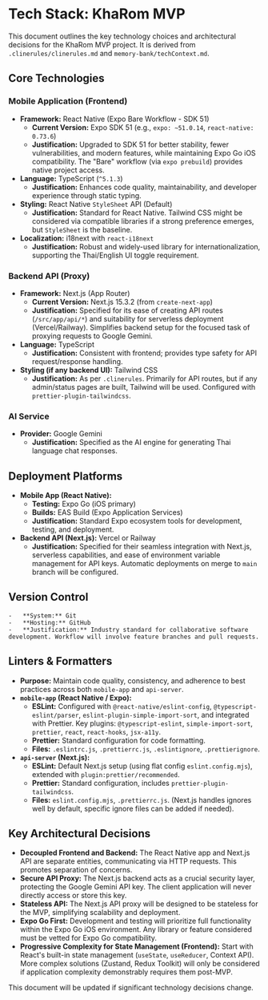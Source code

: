 # Tech Stack: KhaRom MVP

This document outlines the key technology choices and architectural decisions for the KhaRom MVP project. It is derived from `.clinerules/clinerules.md` and `memory-bank/techContext.md`.

## Core Technologies

### Mobile Application (Frontend)
-   **Framework:** React Native (Expo Bare Workflow - SDK 51)
    -   **Current Version:** Expo SDK 51 (e.g., `expo: ~51.0.14`, `react-native: 0.73.6`)
    -   **Justification:** Upgraded to SDK 51 for better stability, fewer vulnerabilities, and modern features, while maintaining Expo Go iOS compatibility. The "Bare" workflow (via `expo prebuild`) provides native project access.
-   **Language:** TypeScript (`^5.1.3`)
    -   **Justification:** Enhances code quality, maintainability, and developer experience through static typing.
-   **Styling:** React Native `StyleSheet` API (Default)
    -   **Justification:** Standard for React Native. Tailwind CSS might be considered via compatible libraries if a strong preference emerges, but `StyleSheet` is the baseline.
-   **Localization:** i18next with `react-i18next`
    -   **Justification:** Robust and widely-used library for internationalization, supporting the Thai/English UI toggle requirement.

### Backend API (Proxy)
-   **Framework:** Next.js (App Router)
    -   **Current Version:** Next.js 15.3.2 (from `create-next-app`)
    -   **Justification:** Specified for its ease of creating API routes (`/src/app/api/*`) and suitability for serverless deployment (Vercel/Railway). Simplifies backend setup for the focused task of proxying requests to Google Gemini.
-   **Language:** TypeScript
    -   **Justification:** Consistent with frontend; provides type safety for API request/response handling.
-   **Styling (if any backend UI):** Tailwind CSS
    -   **Justification:** As per `.clinerules`. Primarily for API routes, but if any admin/status pages are built, Tailwind will be used. Configured with `prettier-plugin-tailwindcss`.

### AI Service
-   **Provider:** Google Gemini
    -   **Justification:** Specified as the AI engine for generating Thai language chat responses.

## Deployment Platforms
-   **Mobile App (React Native):**
    -   **Testing:** Expo Go (iOS primary)
    -   **Builds:** EAS Build (Expo Application Services)
    -   **Justification:** Standard Expo ecosystem tools for development, testing, and deployment.
-   **Backend API (Next.js):** Vercel or Railway
    -   **Justification:** Specified for their seamless integration with Next.js, serverless capabilities, and ease of environment variable management for API keys. Automatic deployments on merge to `main` branch will be configured.

## Version Control
    -   **System:** Git
    -   **Hosting:** GitHub
    -   **Justification:** Industry standard for collaborative software development. Workflow will involve feature branches and pull requests.

## Linters & Formatters
-   **Purpose:** Maintain code quality, consistency, and adherence to best practices across both `mobile-app` and `api-server`.
-   **`mobile-app` (React Native / Expo):**
    -   **ESLint:** Configured with `@react-native/eslint-config`, `@typescript-eslint/parser`, `eslint-plugin-simple-import-sort`, and integrated with Prettier. Key plugins: `@typescript-eslint`, `simple-import-sort`, `prettier`, `react`, `react-hooks`, `jsx-a11y`.
    -   **Prettier:** Standard configuration for code formatting.
    -   **Files:** `.eslintrc.js`, `.prettierrc.js`, `.eslintignore`, `.prettierignore`.
-   **`api-server` (Next.js):**
    -   **ESLint:** Default Next.js setup (using flat config `eslint.config.mjs`), extended with `plugin:prettier/recommended`.
    -   **Prettier:** Standard configuration, includes `prettier-plugin-tailwindcss`.
    -   **Files:** `eslint.config.mjs`, `.prettierrc.js`. (Next.js handles ignores well by default, specific ignore files can be added if needed).

## Key Architectural Decisions
-   **Decoupled Frontend and Backend:** The React Native app and Next.js API are separate entities, communicating via HTTP requests. This promotes separation of concerns.
-   **Secure API Proxy:** The Next.js backend acts as a crucial security layer, protecting the Google Gemini API key. The client application will never directly access or store this key.
-   **Stateless API:** The Next.js API proxy will be designed to be stateless for the MVP, simplifying scalability and deployment.
-   **Expo Go First:** Development and testing will prioritize full functionality within the Expo Go iOS environment. Any library or feature considered must be vetted for Expo Go compatibility.
-   **Progressive Complexity for State Management (Frontend):** Start with React's built-in state management (`useState`, `useReducer`, Context API). More complex solutions (Zustand, Redux Toolkit) will only be considered if application complexity demonstrably requires them post-MVP.

This document will be updated if significant technology decisions change.
